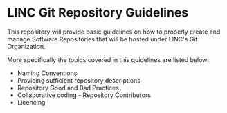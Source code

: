 # LINC Git Repository Guidelines
This repository will  provide basic guidelines on how to properly create and manage Software Repositories that will be hosted under LINC's Git Organization.

More specifically the topics covered in this guidelines are listed below:
* Naming Conventions
* Providing sufficient repository descriptions
* Repository Good and Bad Practices
* Collaborative coding - Repository Contributors
* Licencing 